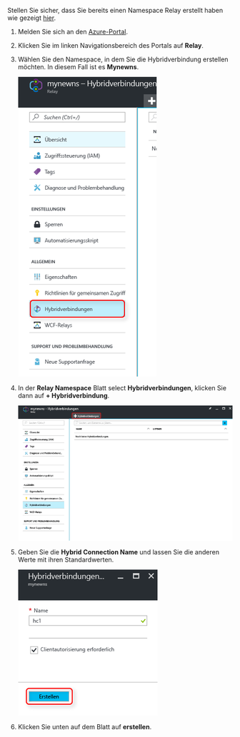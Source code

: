 Stellen Sie sicher, dass Sie bereits einen Namespace Relay erstellt haben wie gezeigt [hier][namespace-how-to].

1. Melden Sie sich an den [Azure-Portal](https://portal.azure.com).
2. Klicken Sie im linken Navigationsbereich des Portals auf **Relay**.
3. Wählen Sie den Namespace, in dem Sie die Hybridverbindung erstellen möchten. In diesem Fall ist es **Mynewns**.
   
    ![Erstellen Sie eine hc](./media/relay-create-hybrid-connection-portal/create-hc-1.png)
4. In der **Relay Namespace** Blatt select **Hybridverbindungen**, klicken Sie dann auf **+ Hybridverbindung**.
   
    ![Wählen Sie hc](./media/relay-create-hybrid-connection-portal/create-hc-2.png)
5. Geben Sie die **Hybrid Connection Name** und lassen Sie die anderen Werte mit ihren Standardwerten.
   
    ![Wählen Sie neu](./media/relay-create-hybrid-connection-portal/create-hc-3.png)
6. Klicken Sie unten auf dem Blatt auf **erstellen**.

[namespace-how-to]: ../articles/service-bus-relay/relay-create-namespace-portal.md 